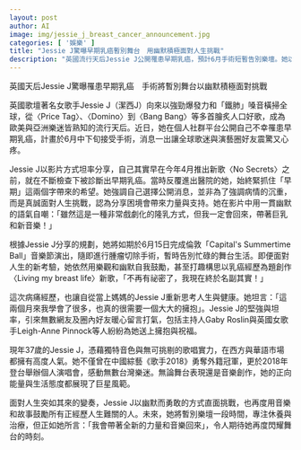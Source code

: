 ```yaml
---
layout: post
author: AI
image: img/jessie_j_breast_cancer_announcement.jpg
categories: [ '娛樂' ]
title: "Jessie J驚曝早期乳癌暫別舞台　用幽默積極面對人生挑戰"
description: "英國流行天后Jessie J公開罹患早期乳癌，預計6月手術短暫告別樂壇。她以幽默自我調侃和堅強態度，鼓勵歌迷正面迎擊人生難關，未來也將以新音樂與全新力量回歸舞台，感動全球粉絲與演藝圈好友。"
---
```

英國天后Jessie J驚曝罹患早期乳癌　手術將暫別舞台以幽默積極面對挑戰

英國歌壇著名女歌手Jessie J（潔西J）向來以強勁爆發力和「鐵肺」嗓音橫掃全球，從〈Price Tag〉、〈Domino〉到〈Bang Bang〉等多首膾炙人口好歌，成為歐美與亞洲樂迷皆熟知的流行天后。近日，她在個人社群平台公開自己不幸罹患早期乳癌，計畫於6月中下旬接受手術，消息一出讓全球歌迷與演藝圈好友震驚又心疼。

Jessie J以影片方式坦率分享，自己其實早在今年4月推出新歌〈No Secrets〉之前，就在不斷檢查下被診斷出早期乳癌。當時反覆進出醫院的她，始終緊抓住「早期」這兩個字帶來的希望。她強調自己選擇公開消息，並非為了強調病情的沉重，而是真誠面對人生挑戰，認為分享困境會帶來力量與支持。她在影片中用一貫幽默的語氣自嘲：「雖然這是一種非常戲劇化的隆乳方式，但我一定會回來，帶著巨乳和新音樂！」

根據Jessie J分享的規劃，她將如期於6月15日完成倫敦「Capital's Summertime Ball」音樂節演出，隨即進行腫瘤切除手術，暫時告別忙碌的舞台生活。即便面對人生的新考驗，她依然用樂觀和幽默自我鼓勵，甚至打趣構思以乳癌經歷為題創作〈Living my breast life〉新歌，「不再有祕密了，我現在終於名副其實！」

這次病痛經歷，也讓自從當上媽媽的Jessie J重新思考人生與健康。她坦言：「這兩個月來我學會了很多，也真的很需要一個大大的擁抱」。Jessie J的堅強與坦率，引來無數網友及圈內好友暖心留言打氣，包括主持人Gaby Roslin與英國女歌手Leigh-Anne Pinnock等人紛紛為她送上擁抱與祝福。

現年37歲的Jessie J，憑藉獨特音色與無可挑剔的歌唱實力，在西方與華語市場都擁有高度人氣。她不僅曾在中國綜藝《歌手2018》勇奪外籍冠軍，更於2018年登台舉辦個人演唱會，感動無數台灣樂迷。無論舞台表現還是音樂創作，她的正向能量與生活態度都展現了巨星風範。

面對人生突如其來的變奏，Jessie J以幽默而勇敢的方式直面挑戰，也再度用音樂和故事鼓勵所有正經歷人生難關的人。未來，她將暫別樂壇一段時間，專注休養與治療，但正如她所言：「我會帶著全新的力量和音樂回來」，令人期待她再度閃耀舞台的時刻。
